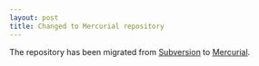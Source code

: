```yaml
---
layout: post
title: Changed to Mercurial repository
---
```


The repository has been migrated from [Subversion][svn] to [Mercurial][hg].

[svn]: https://subversion.apache.org/
[hg]: https://mercurial.selenic.com/